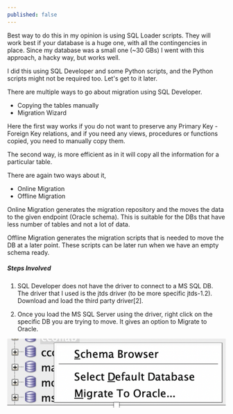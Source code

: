 ```yaml
---
published: false
---
```

Best way to do this in my opinion is using SQL Loader scripts. They will work best if your database is a huge one, with all the contingencies in place. Since my database was a small one (~30 GBs) I went with this approach, a hacky way, but works well.


I did this using SQL Developer and some Python scripts, and the Python scripts might not be required too. Let's get to it later.

There are multiple ways to go about migration using SQL Developer. 
 - Copying the tables manually
 - Migration Wizard

Here the first way works if you do not want to preserve any Primary Key - Foreign Key relations, and if you need any views, procedures or functions copied, you need to manually copy them.

The second way, is more efficient as in it will copy all the information for a particular table.

There are again two ways about it, 
 - Online Migration
 - Offline Migration

Online Migration generates the migration repository and the moves the data to the given endpoint (Oracle schema). This is suitable for the DBs that have less number of tables and not a lot of data.

Offline Migration generates the migration scripts that is needed to move the DB at a later point. These scripts can be later run when we have an empty schema ready. 

##### Steps Involved

1.	SQL Developer does not have the driver to connect to a MS SQL DB. The driver that I used is the jtds driver (to be more specific jtds-1.2). Download and load the third party driver[2]. 

2.	Once you load the MS SQL Server using the driver, right click on the specific DB you are trying to move. It gives an option to Migrate to Oracle.

![]({{site.baseurl}}/assets/images/2020-09-23-1.png)




